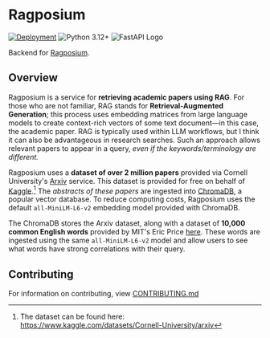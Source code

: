 # Ragposium 

[![Deployment](https://github.com/kyle-tennison/ragposium/actions/workflows/deploy.yml/badge.svg)](https://github.com/kyle-tennison/ragposium/actions/workflows/deploy.yml)
![Python 3.12+](https://img.shields.io/badge/python-3.12%2B-blue)
![FastAPI Logo](https://img.shields.io/badge/FastAPI-005571?style=for-the-badge&logo=fastapi)


Backend for [Ragposium](https://ragposium.com).

## Overview

Ragposium is a service for **retrieving academic papers using RAG**. For those who are not familiar, RAG stands for **Retrieval-Augmented Generation**; this process uses embedding matrices from large language models to create context-rich vectors of some text document—in this case, the academic paper. RAG is typically used within LLM workflows, but I think it can also be advantageous in research searches. Such an approach allows relevant papers to appear in a query, *even if the keywords/terminology are different.*

Ragposium uses a **dataset of over 2 million papers** provided via Cornell University's [Arxiv](https://arxiv.org) service. This dataset is provided for free on behalf of [Kaggle](http://kaggle.com/).[^1] The *abstracts of these papers* are ingested into [ChromaDB](https://www.trychroma.com/), a popular vector database. To reduce computing costs, Ragposium uses the default `all-MiniLM-L6-v2` embedding model provided with ChromaDB.

The ChromaDB stores the Arxiv dataset, along with a dataset of **10,000 common English words** provided by MIT's Eric Price [here](https://www.mit.edu/~ecprice/wordlist.10000). These words are ingested using the same `all-MiniLM-L6-v2` model and allow users to see what words have strong correlations with their query.  

[^1]: The dataset can be found here: https://www.kaggle.com/datasets/Cornell-University/arxiv

## Contributing

For information on contributing, view [CONTRIBUTING.md](CONTRIBUTING.md)